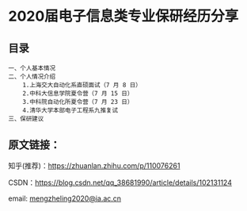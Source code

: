 # 2020届电子信息类专业保研经历分享 

## 目录
	一、个人基本情况
	二、个人情况介绍
		1.上海交大自动化系直硕面试（7 月 8 日）
		2.中科大信息学院夏令营（7 月 15 日）
		3.中科院自动化所夏令营（7 月 23 日）
		4.清华大学本部电子工程系九推复试 
	三、保研建议 

## 原文链接：

  知乎(推荐)：https://zhuanlan.zhihu.com/p/110076261
  
  CSDN：https://blog.csdn.net/qq_38681990/article/details/102131124
  
  email: mengzheling2020@ia.ac.cn
